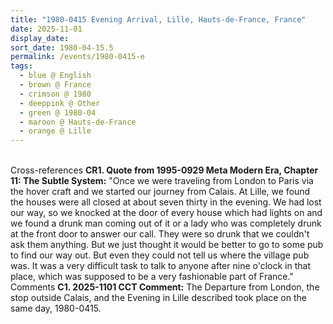 ```yaml
---
title: "1980-0415 Evening Arrival, Lille, Hauts-de-France, France"
date: 2025-11-01
display_date: 
sort_date: 1980-04-15.5
permalink: /events/1980-0415-e
tags:
  - blue @ English
  - brown @ France
  - crimson @ 1980
  - deeppink @ Other
  - green @ 1980-04
  - maroon @ Hauts-de-France
  - orange @ Lille
---
```


<br>

<wave-list>
  <list-title color="DarkSeaGreen" width="80">Cross-references</list-title>
  <list-item color="BlanchedAlmond" width="250"><b>CR1. Quote from 1995-0929 Meta Modern Era, Chapter 11: The Subtle System:</b> "Once we were traveling from London to Paris via the hover craft and we started our journey from Calais. At Lille, we found the houses were all closed at about seven thirty in the evening. We had lost our way, so we knocked at the door of every house which had lights on and we found a drunk man coming out of it or a lady who was completely drunk at the front door to answer our call. They were so drunk that we couldn't ask them anything. But we just thought it would be better to go to some pub to find our way out. But even they could not tell us where the village pub was. It was a very difficult task to talk to anyone after nine o'clock in that place, which was supposed to be a very fashionable part of France."</list-item>
</wave-list>

<br>

<wave-list>
  <list-title color="DarkSeaGreen" width="55">Comments</list-title>
  <list-item color="BlanchedAlmond" width="280"><b>C1. 2025-1101 CCT Comment:</b> The Departure from London, the stop outside Calais, and the Evening in Lille described took place on the same day, 1980-0415.</list-item>
</wave-list>